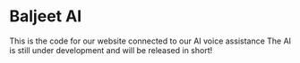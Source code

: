 # Baljeet AI
This is the code for our website connected to our AI voice assistance
The AI is still under development and will be released in short!